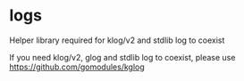 # logs
Helper library required for klog/v2 and stdlib log to coexist

If you need klog/v2, glog and stdlib log to coexist, please use https://github.com/gomodules/kglog
